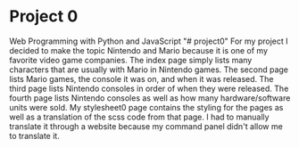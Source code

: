 # Project 0

Web Programming with Python and JavaScript
"# project0" 
For my project I decided to make the topic Nintendo and Mario because it is one of my favorite video game companies. The index page simply lists many characters that are usually with Mario in Nintendo games. The second page lists Mario games, the console it was on, and when it was released. The third page lists Nintendo consoles in order of when they were released. The fourth page lists Nintendo consoles as well as how many hardware/software units were sold. My stylesheet0 page contains the styling for the pages as well as a translation of the scss code from that page. I had to manually translate it through a website because my command panel didn't allow me to translate it.